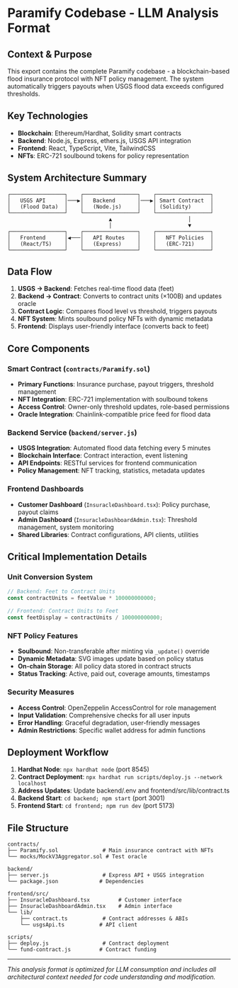 # Paramify Codebase - LLM Analysis Format

## Context & Purpose
This export contains the complete Paramify codebase - a blockchain-based flood insurance protocol with NFT policy management. The system automatically triggers payouts when USGS flood data exceeds configured thresholds.

## Key Technologies
- **Blockchain**: Ethereum/Hardhat, Solidity smart contracts
- **Backend**: Node.js, Express, ethers.js, USGS API integration
- **Frontend**: React, TypeScript, Vite, TailwindCSS
- **NFTs**: ERC-721 soulbound tokens for policy representation

## System Architecture Summary

```
┌─────────────────┐    ┌─────────────────┐    ┌─────────────────┐
│   USGS API      │───▶│   Backend       │───▶│ Smart Contract  │
│   (Flood Data)  │    │   (Node.js)     │    │ (Solidity)      │
└─────────────────┘    └─────────────────┘    └─────────────────┘
                                ▲                        │
                                │                        ▼
┌─────────────────┐    ┌─────────────────┐    ┌─────────────────┐
│   Frontend      │◀───│   API Routes    │    │   NFT Policies  │
│   (React/TS)    │    │   (Express)     │    │   (ERC-721)     │
└─────────────────┘    └─────────────────┘    └─────────────────┘
```

## Data Flow
1. **USGS → Backend**: Fetches real-time flood data (feet)
2. **Backend → Contract**: Converts to contract units (×100B) and updates oracle
3. **Contract Logic**: Compares flood level vs threshold, triggers payouts
4. **NFT System**: Mints soulbound policy NFTs with dynamic metadata
5. **Frontend**: Displays user-friendly interface (converts back to feet)

## Core Components

### Smart Contract (`contracts/Paramify.sol`)
- **Primary Functions**: Insurance purchase, payout triggers, threshold management
- **NFT Integration**: ERC-721 implementation with soulbound tokens
- **Access Control**: Owner-only threshold updates, role-based permissions
- **Oracle Integration**: Chainlink-compatible price feed for flood data

### Backend Service (`backend/server.js`)
- **USGS Integration**: Automated flood data fetching every 5 minutes
- **Blockchain Interface**: Contract interaction, event listening
- **API Endpoints**: RESTful services for frontend communication
- **Policy Management**: NFT tracking, statistics, metadata updates

### Frontend Dashboards
- **Customer Dashboard** (`InsuracleDashboard.tsx`): Policy purchase, payout claims
- **Admin Dashboard** (`InsuracleDashboardAdmin.tsx`): Threshold management, system monitoring
- **Shared Libraries**: Contract configurations, API clients, utilities

## Critical Implementation Details

### Unit Conversion System
```javascript
// Backend: Feet to Contract Units
const contractUnits = feetValue * 100000000000;

// Frontend: Contract Units to Feet  
const feetDisplay = contractUnits / 100000000000;
```

### NFT Policy Features
- **Soulbound**: Non-transferable after minting via `_update()` override
- **Dynamic Metadata**: SVG images update based on policy status
- **On-chain Storage**: All policy data stored in contract structs
- **Status Tracking**: Active, paid out, coverage amounts, timestamps

### Security Measures
- **Access Control**: OpenZeppelin AccessControl for role management
- **Input Validation**: Comprehensive checks for all user inputs
- **Error Handling**: Graceful degradation, user-friendly messages
- **Admin Restrictions**: Specific wallet address for admin functions

## Deployment Workflow
1. **Hardhat Node**: `npx hardhat node` (port 8545)
2. **Contract Deployment**: `npx hardhat run scripts/deploy.js --network localhost`
3. **Address Updates**: Update backend/.env and frontend/src/lib/contract.ts
4. **Backend Start**: `cd backend; npm start` (port 3001)
5. **Frontend Start**: `cd frontend; npm run dev` (port 5173)

## File Structure
```
contracts/
├── Paramify.sol              # Main insurance contract with NFTs
└── mocks/MockV3Aggregator.sol # Test oracle

backend/
├── server.js                 # Express API + USGS integration
└── package.json             # Dependencies

frontend/src/
├── InsuracleDashboard.tsx         # Customer interface
├── InsuracleDashboardAdmin.tsx    # Admin interface
└── lib/
    ├── contract.ts           # Contract addresses & ABIs
    └── usgsApi.ts           # API client

scripts/
├── deploy.js                 # Contract deployment
└── fund-contract.js         # Contract funding
```

---

*This analysis format is optimized for LLM consumption and includes all architectural context needed for code understanding and modification.*
